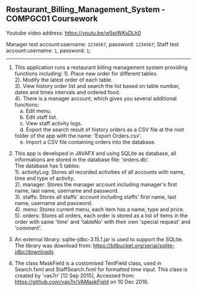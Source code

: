 ## Restaurant_Billing_Management_System - COMPGC01 Coursework

Youtube video address: https://youtu.be/w5pjWKsDLh0

Manager test account:username: ``1234567``, password: ``1234567``;
Staff test account:username: ``1``, password: ``1``;

---

1. This application runs a restaurant billing management system providing functions including:
 	1). Place new order for different tables.  
  	2). Modify the latest order of each table.  
  	3). View history order list and search the list based on table number, dates and times intervals and ordered food.  
  	4). There is a manager account, which gives you several additional functions:  
  		&emsp;a. Edit menu.  
 		&emsp;b. Edit staff list.  
 		&emsp;c. View staff activity logs.  
 		&emsp;d. Export the search result of history orders as a CSV file at the root folder of the app with the name: 'Export Orders.csv'.  
  		&emsp;e. Import a CSV file containing orders into the database.  
2. This app is developed in JAVAFX and using SQLite as database, all informations are stored in the database file: 'orders.db'.  
The database has 5 tables:  
	1). activityLog: Stores all recorded activities of all accounts with name, time and type of activity.  
	2). manager: Stores the manager account including manager's first name, last name, username and password.  
	3). staffs: Stores all staffs' account including staffs' first name, last name, username and password.  
	4). menu: Stores current menu, each item has a name, type and price.  
	5). orders: Stores all orders, each order is stored as a list of items in the order with same 'time' and 'tableNo' with their own 'special request' and 'comment'.  
	 
3. An external library: sqlite-jdbc-3.15.1.jar is used to support the SQLite. 
The library was download from: https://bitbucket.org/xerial/sqlite-jdbc/downloads
  
4. The class MaskField is a costomised TextField class, used in Search.fxml and StaffSearch.fxml for formatted time input.
This class is created by 'vas7n' [12 Sep 2015], Accessed from: https://github.com/vas7n/VAMaskField on 10 Dec 2016.
